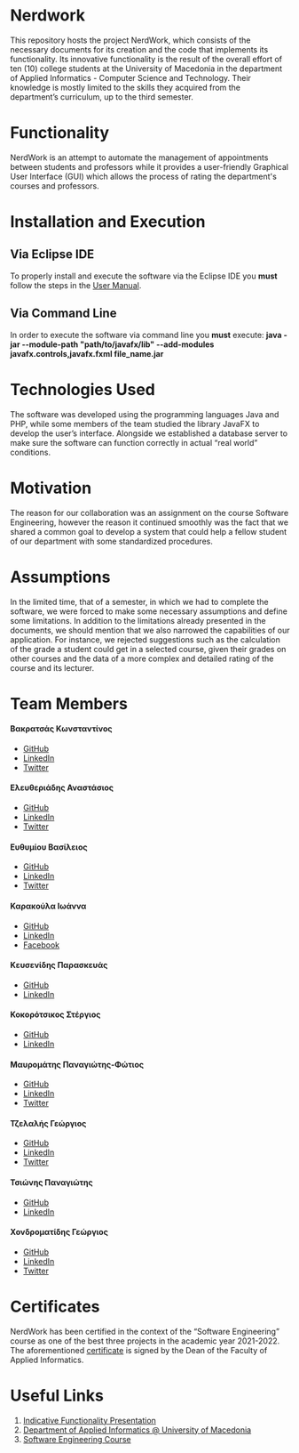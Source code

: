 # Nerdwork
This repository hosts the project NerdWork, which consists of the necessary documents for its creation and the code that implements its functionality. Its innovative functionality is the result of the overall effort of ten (10) college students at the University of Macedonia in the department of Applied Informatics - Computer Science and Technology. Their knowledge is mostly limited to the skills they acquired from the department’s curriculum, up to the third semester.
# Functionality
NerdWork is an attempt to automate the management of appointments between students and professors while it provides a user-friendly Graphical User Interface (GUI) which allows the process of rating the department's courses and professors.
# Installation and Execution
## Via Eclipse IDE
To properly install and execute the software via the Eclipse IDE you **must** follow the steps in the [User Manual](https://github.com/Nerdwork-Team/Nerdwork-Project/blob/master/User_Manual.pdf).
## Via Command Line
In order to execute the software via command line you **must** execute:
**java -jar --module-path "path/to/javafx/lib" --add-modules javafx.controls,javafx.fxml file_name.jar**
# Technologies Used
The software was developed using the programming languages Java and PHP, while some members of the team studied the library JavaFX to develop the user’s interface. Alongside we established a database server to make sure the software can function correctly in actual “real world” conditions.
# Motivation
The reason for our collaboration was an assignment on the course Software Engineering, however the reason it continued smoothly was the fact that we shared a common goal to develop a system that could help a fellow student of our department with some standardized procedures.
# Assumptions
In the limited time, that of a semester, in which we had to complete the software, we were forced to make some necessary assumptions and define some limitations. In addition to the limitations already presented in the documents, we should mention that we also narrowed the capabilities of our application. For instance, we rejected suggestions such as the calculation of the grade a student could get in a selected course, given their grades on other courses and the data of a more complex and detailed rating of the course and its lecturer.
# Team Members
#### Βακρατσάς Κωνσταντίνος
- [GitHub](https://github.com/CVakratsas)
- [LinkedIn](https://www.linkedin.com/in/constantinos-vakratsas-4b9b07223/)
- [Twitter](https://twitter.com/CVakratsas)
#### Ελευθεριάδης Αναστάσιος
- [GitHub](https://github.com/anEleftheriadis)
- [LinkedIn](https://www.linkedin.com/in/anastasis-eleftheriadis-1b28491b7/)
- [Twitter](https://twitter.com/BobbyElef)
#### Ευθυμίου Βασίλειος
- [GitHub](https://github.com/Vasefth)
- [LinkedIn](https://www.linkedin.com/in/vasileios-efthymiou-04b54b210/)
- [Twitter](https://twitter.com/vasefth5)
#### Καρακούλα Ιωάννα
- [GitHub](https://github.com/ioannakara)
- [LinkedIn](https://www.linkedin.com/in/ioanna-karakoula-313539223)
- [Facebook](https://www.facebook.com/profile.php?id=100009992222541)
#### Κευσενίδης Παρασκευάς
- [GitHub](https://github.com/KefsenidisP)
- [LinkedIn](https://www.linkedin.com/in/paraskevas-kefsenidis-206a8b225/)
#### Κοκορότσικος Στέργιος
- [GitHub](https://github.com/StergiosKo)
- [LinkedIn](https://www.linkedin.com/in/stergios-kokorotsikos-942248223/)
#### Μαυρομάτης Παναγιώτης-Φώτιος
- [GitHub](https://github.com/PanosMavv)
- [LinkedIn](https://www.linkedin.com/in/panos-mavromatis-114329223)
- [Twitter](https://twitter.com/PanosMavromat)
#### Τζελαλής Γεώργιος
- [GitHub](https://github.com/g-tzel)
- [LinkedIn](https://www.linkedin.com/in/tzel/)
- [Twitter](https://twitter.com/g_tzel)
#### Τσιώνης Παναγιώτης
- [GitHub](https://github.com/ptsionis)
- [LinkedIn](https://www.linkedin.com/in/ptsionis/)
#### Χονδροματίδης Γεώργιος
- [GitHub](https://github.com/geoxhon)
- [LinkedIn](https://www.linkedin.com/in/georgios-chondromatidis-987a25223/)
- [Twitter](https://twitter.com/geoxhon)
# Certificates
NerdWork has been certified in the context of the “Software Engineering” course as one of the best three projects in the academic year 2021-2022. The aforementioned [certificate](https://github.com/Nerdwork-Team/Nerdwork-Project/blob/master/Certificate.pdf) is signed by the Dean of the Faculty of Applied Informatics.
# Useful Links
1. [Indicative Functionality Presentation](https://youtu.be/bLuMnO6O-lY)
2. [Department of Applied Informatics @ University of Macedonia](https://www.uom.gr/dai)
3. [Software Engineering Course](https://openeclass.uom.gr/courses/DAI127/)
